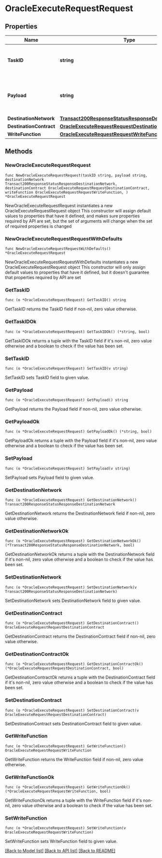 # OracleExecuteRequestRequest

## Properties

Name | Type | Description | Notes
------------ | ------------- | ------------- | -------------
**TaskID** | **string** | The unique identifier for the transfer task. | 
**Payload** | **string** | The payload to be written to the destination contract. | 
**DestinationNetwork** | [**Transact200ResponseStatusResponseDestinationNetwork**](Transact200ResponseStatusResponseDestinationNetwork.md) |  | 
**DestinationContract** | [**OracleExecuteRequestRequestDestinationContract**](OracleExecuteRequestRequestDestinationContract.md) |  | 
**WriteFunction** | [**OracleExecuteRequestRequestWriteFunction**](OracleExecuteRequestRequestWriteFunction.md) |  | 

## Methods

### NewOracleExecuteRequestRequest

`func NewOracleExecuteRequestRequest(taskID string, payload string, destinationNetwork Transact200ResponseStatusResponseDestinationNetwork, destinationContract OracleExecuteRequestRequestDestinationContract, writeFunction OracleExecuteRequestRequestWriteFunction, ) *OracleExecuteRequestRequest`

NewOracleExecuteRequestRequest instantiates a new OracleExecuteRequestRequest object
This constructor will assign default values to properties that have it defined,
and makes sure properties required by API are set, but the set of arguments
will change when the set of required properties is changed

### NewOracleExecuteRequestRequestWithDefaults

`func NewOracleExecuteRequestRequestWithDefaults() *OracleExecuteRequestRequest`

NewOracleExecuteRequestRequestWithDefaults instantiates a new OracleExecuteRequestRequest object
This constructor will only assign default values to properties that have it defined,
but it doesn't guarantee that properties required by API are set

### GetTaskID

`func (o *OracleExecuteRequestRequest) GetTaskID() string`

GetTaskID returns the TaskID field if non-nil, zero value otherwise.

### GetTaskIDOk

`func (o *OracleExecuteRequestRequest) GetTaskIDOk() (*string, bool)`

GetTaskIDOk returns a tuple with the TaskID field if it's non-nil, zero value otherwise
and a boolean to check if the value has been set.

### SetTaskID

`func (o *OracleExecuteRequestRequest) SetTaskID(v string)`

SetTaskID sets TaskID field to given value.


### GetPayload

`func (o *OracleExecuteRequestRequest) GetPayload() string`

GetPayload returns the Payload field if non-nil, zero value otherwise.

### GetPayloadOk

`func (o *OracleExecuteRequestRequest) GetPayloadOk() (*string, bool)`

GetPayloadOk returns a tuple with the Payload field if it's non-nil, zero value otherwise
and a boolean to check if the value has been set.

### SetPayload

`func (o *OracleExecuteRequestRequest) SetPayload(v string)`

SetPayload sets Payload field to given value.


### GetDestinationNetwork

`func (o *OracleExecuteRequestRequest) GetDestinationNetwork() Transact200ResponseStatusResponseDestinationNetwork`

GetDestinationNetwork returns the DestinationNetwork field if non-nil, zero value otherwise.

### GetDestinationNetworkOk

`func (o *OracleExecuteRequestRequest) GetDestinationNetworkOk() (*Transact200ResponseStatusResponseDestinationNetwork, bool)`

GetDestinationNetworkOk returns a tuple with the DestinationNetwork field if it's non-nil, zero value otherwise
and a boolean to check if the value has been set.

### SetDestinationNetwork

`func (o *OracleExecuteRequestRequest) SetDestinationNetwork(v Transact200ResponseStatusResponseDestinationNetwork)`

SetDestinationNetwork sets DestinationNetwork field to given value.


### GetDestinationContract

`func (o *OracleExecuteRequestRequest) GetDestinationContract() OracleExecuteRequestRequestDestinationContract`

GetDestinationContract returns the DestinationContract field if non-nil, zero value otherwise.

### GetDestinationContractOk

`func (o *OracleExecuteRequestRequest) GetDestinationContractOk() (*OracleExecuteRequestRequestDestinationContract, bool)`

GetDestinationContractOk returns a tuple with the DestinationContract field if it's non-nil, zero value otherwise
and a boolean to check if the value has been set.

### SetDestinationContract

`func (o *OracleExecuteRequestRequest) SetDestinationContract(v OracleExecuteRequestRequestDestinationContract)`

SetDestinationContract sets DestinationContract field to given value.


### GetWriteFunction

`func (o *OracleExecuteRequestRequest) GetWriteFunction() OracleExecuteRequestRequestWriteFunction`

GetWriteFunction returns the WriteFunction field if non-nil, zero value otherwise.

### GetWriteFunctionOk

`func (o *OracleExecuteRequestRequest) GetWriteFunctionOk() (*OracleExecuteRequestRequestWriteFunction, bool)`

GetWriteFunctionOk returns a tuple with the WriteFunction field if it's non-nil, zero value otherwise
and a boolean to check if the value has been set.

### SetWriteFunction

`func (o *OracleExecuteRequestRequest) SetWriteFunction(v OracleExecuteRequestRequestWriteFunction)`

SetWriteFunction sets WriteFunction field to given value.



[[Back to Model list]](../README.md#documentation-for-models) [[Back to API list]](../README.md#documentation-for-api-endpoints) [[Back to README]](../README.md)


